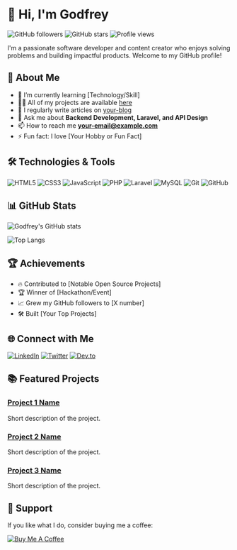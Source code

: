 # 👋 Hi, I'm Godfrey

![GitHub followers](https://img.shields.io/github/followers/your-username?style=social)
![GitHub stars](https://img.shields.io/github/stars/your-username?style=social)
![Profile views](https://komarev.com/ghpvc/?username=your-username&style=flat-square)

I'm a passionate software developer and content creator who enjoys solving problems and building impactful products. Welcome to my GitHub profile!

## 🚀 About Me

- 🌱 I’m currently learning [Technology/Skill]
- 👨‍💻 All of my projects are available [here](https://github.com/your-username?tab=repositories)
- 📝 I regularly write articles on [your-blog](https://your-blog-url)
- 💬 Ask me about **Backend Development, Laravel, and API Design**
- 📫 How to reach me **your-email@example.com**
- ⚡ Fun fact: I love [Your Hobby or Fun Fact]

## 🛠️ Technologies & Tools

![HTML5](https://img.shields.io/badge/-HTML5-E34F26?logo=html5&logoColor=white&style=flat)
![CSS3](https://img.shields.io/badge/-CSS3-1572B6?logo=css3&logoColor=white&style=flat)
![JavaScript](https://img.shields.io/badge/-JavaScript-F7DF1E?logo=javascript&logoColor=black&style=flat)
![PHP](https://img.shields.io/badge/-PHP-777BB4?logo=php&logoColor=white&style=flat)
![Laravel](https://img.shields.io/badge/-Laravel-FF2D20?logo=laravel&logoColor=white&style=flat)
![MySQL](https://img.shields.io/badge/-MySQL-4479A1?logo=mysql&logoColor=white&style=flat)
![Git](https://img.shields.io/badge/-Git-F05032?logo=git&logoColor=white&style=flat)
![GitHub](https://img.shields.io/badge/-GitHub-181717?logo=github&logoColor=white&style=flat)

## 📊 GitHub Stats

![Godfrey's GitHub stats](https://github-readme-stats.vercel.app/api?username=your-username&show_icons=true&theme=radical)

![Top Langs](https://github-readme-stats.vercel.app/api/top-langs/?username=your-username&layout=compact&theme=radical)

## 🏆 Achievements

- 🔥 Contributed to [Notable Open Source Projects]
- 🏆 Winner of [Hackathon/Event]
- 📈 Grew my GitHub followers to [X number]
- 🛠 Built [Your Top Projects]

## 🌐 Connect with Me

[![LinkedIn](https://img.shields.io/badge/-LinkedIn-0077B5?logo=linkedin&logoColor=white&style=flat)](https://www.linkedin.com/in/your-linkedin)
[![Twitter](https://img.shields.io/badge/-Twitter-1DA1F2?logo=twitter&logoColor=white&style=flat)](https://twitter.com/your-twitter)
[![Dev.to](https://img.shields.io/badge/-Dev.to-0A0A0A?logo=dev.to&logoColor=white&style=flat)](https://dev.to/your-devto)

## 📚 Featured Projects

### [Project 1 Name](https://github.com/your-username/project-1)
Short description of the project.

### [Project 2 Name](https://github.com/your-username/project-2)
Short description of the project.

### [Project 3 Name](https://github.com/your-username/project-3)
Short description of the project.

## 🤝 Support

If you like what I do, consider buying me a coffee:

[![Buy Me A Coffee](https://img.shields.io/badge/-Buy_Me_A_Coffee-FFDD00?logo=buymeacoffee&logoColor=black&style=flat)](https://www.buymeacoffee.com/your-username)
